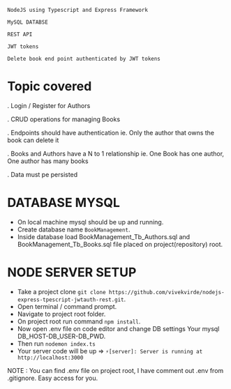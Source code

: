 `NodeJS using Typescript and Express Framework`

`MySQL DATABSE`

`REST API`

`JWT tokens`

`Delete book end point authenticated by JWT tokens`


# Topic covered
. Login / Register for Authors

. CRUD operations for managing Books

. Endpoints should have authentication ie. Only the author that owns the book can delete it

. Books and Authors have a N to 1 relationship ie. One Book has one author, One author has
many books

. Data must pe persisted

# DATABASE MYSQL
- On local machine mysql should be up and running.
- Create database name `BookManagement`.
- Inside database load BookManagement_Tb_Authors.sql and  BookManagement_Tb_Books.sql file placed on project(repository) root.

# NODE SERVER SETUP
- Take a project clone `git clone https://github.com/vivekvirde/nodejs-express-tpescript-jwtauth-rest.git`. 
- Open terminal / command prompt.
- Navigate to project root folder.
- On project root run command `npm install`.
- Now open .env file on code editor and change DB settings Your mysql DB_HOST-DB_USER-DB_PWD.
- Then run `nodemon index.ts`
- Your server code will be up => `⚡️[server]: Server is running at http://localhost:3000`

NOTE : You can find .env file on project root, I have comment out .env from .gitignore. Easy access for you. 




